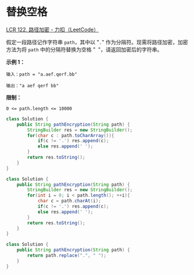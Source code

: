 # 替换空格

[LCR 122. 路径加密 - 力扣（LeetCode）](https://leetcode.cn/problems/ti-huan-kong-ge-lcof/)

假定一段路径记作字符串 `path`，其中以 "`.`" 作为分隔符。现需将路径加密，加密方法为将 `path` 中的分隔符替换为空格 "` `"，请返回加密后的字符串。

 

**示例 1：**

```
输入：path = "a.aef.qerf.bb"

输出："a aef qerf bb"
```

 

**限制：**

```
0 <= path.length <= 10000
```



```java
class Solution {
    public String pathEncryption(String path) {
        StringBuilder res = new StringBuilder();
        for(char c : path.toCharArray()){
            if(c != '.') res.append(c);
            else res.append(' ');
        }
        return res.toString();
    }
}

class Solution {
    public String pathEncryption(String path) {
        StringBuilder res = new StringBuilder();
        for(int i = 0; i < path.length(); ++i){
            char c = path.charAt(i);
            if(c != '.') res.append(c);
            else res.append(' ');
        }
        return res.toString();
    }
}

class Solution {
    public String pathEncryption(String path) {
        return path.replace(".", " ");
    }
}
```

